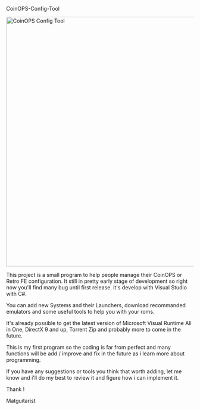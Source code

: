 CoinOPS-Config-Tool

<img align="center" width="672" alt="CoinOPS Config Tool" src="https://user-images.githubusercontent.com/863127/128584821-ab8846d0-57ee-4e22-8145-0584efc0bb23.png">


This project is a small program to help people manage their CoinOPS or Retro FE configuration. It still in pretty early stage of development so right now you'll find many bug until first release. it's develop with Visual Studio with C#.

You can add new Systems and their Launchers, download recommanded emulators and some useful tools to help you with your roms.

It's already possible to get the latest version of Microsoft Visual Runtime All in One, DirectX 9 and up, Torrent Zip and probably more to come in the future. 

This is my first program so the coding is far from perfect and many functions will be add / improve and fix in the future as i learn more about programming.

If you have any suggestions or tools you think that worth adding, let me know and i'll do my best to review it and figure how i can implement it. 

Thank !

Matguitarist
